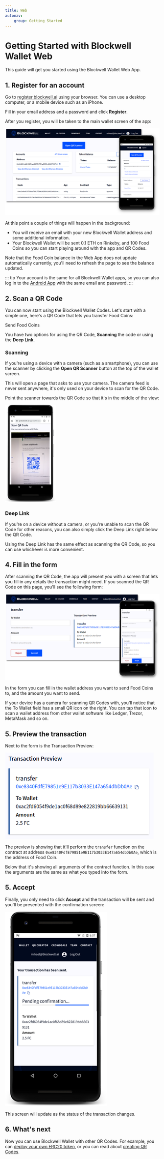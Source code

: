 ```yaml
---
title: Web
autonav:
    group: Getting Started
---
```


# Getting Started with Blockwell Wallet Web

This guide will get you started using the Blockwell Wallet Web App.

## 1. Register for an account

Go to [register.blockwell.ai](https://register.blockwell.ai) using your
browser. You can use a desktop computer, or a mobile device such as an
iPhone.

Fill in your email address and a password and click **Register**.

After you register, you will be taken to the main wallet screen of the app:

![Wallet Screen](./img/web-wallet-screenshot.png)

At this point a couple of things will happen in the background:

- You will receive an email with your new Blockwell Wallet address and
  some additional information.
- Your Blockwell Wallet will be sent 0.1 ETH on Rinkeby, and 100 Food Coins
  so you can start playing around with the app and QR Codes.

Note that the Food Coin balance in the Web App does not update automatically
currently, you'll need to refresh the page to see the balance updated.

::: tip
Your account is the same for all Blockwell Wallet apps, so you can also log in
to the [Android App](./getting-started-android.md) with the same email and 
password.
:::

## 2. Scan a QR Code

You can now start using the Blockwell Wallet Codes. Let's start with a simple one,
here's a QR Code that lets you transfer Food Coins:

<Qr code="o53qvm">Send Food Coins</Qr>

You have two options for using the QR Code, **Scanning** the code or 
using the **Deep Link**.

### Scanning

If you're using a device with a camera (such as a smartphone), you can use
the scanner by clicking the **Open QR Scanner** button at the top of the
wallet screen.

This will open a page that asks to use your camera. The camera feed is never
sent anywhere, it's only used on your device to scan for the QR Code. 

Point the scanner towards the QR Code so that it's in the middle of the
view:

![Web QR Scanner](./img/web-qr-scanner.png)

### Deep Link

If you're on a device without a camera, or you're unable to scan the QR
Code for other reasons, you can also simply click the Deep Link right
below the QR Code.

Using the Deep Link has the same effect as scanning the QR Code, so you
can use whichever is more convenient.

## 4. Fill in the form

After scanning the QR Code, the app will present you with a screen that
lets you fill in any details the transaction might need. If you scanned
the QR Code on this page, you'll see the following form:

![Food Coin Transfer](./img/web-form.png)

In the form you can fill in the wallet address you want to send Food Coins
to, and the amount you want to send.

If your device has a camera for scanning QR Codes with, you'll notice that 
the To Wallet field has a small QR icon on the right. You can tap that 
icon to scan a wallet address from other  wallet software like Ledger, 
Trezor, MetaMask and so on.

## 5. Preview the transaction

Next to the form is the Transaction Preview:

![Transaction Preview](./img/web-transaction-preview.png)

The preview is showing that it'll perform the `transfer` function on
the contract at address `0xe8340FdfE79851e9E117b3033E147a654dbDb0Ae`,
which is the address of Food Coin.

Below that it's showing all arguments of the contract function. In
this case the arguments are the same as what you typed into the form.

## 5. Accept

Finally, you only need to click **Accept** and the transaction will be
sent and you'll be presented with the confirmation screen:

![Transaction Confirmation](./img/web-confirmation.png)

This screen will update as the status of the transaction changes.

## 6. What's next

Now you can use Blockwell Wallet with other QR Codes. For example, you
can [deploy your own ERC20 token](../contracts/prime.md), or you can
read about [creating QR Codes](./creating-qr.md).

